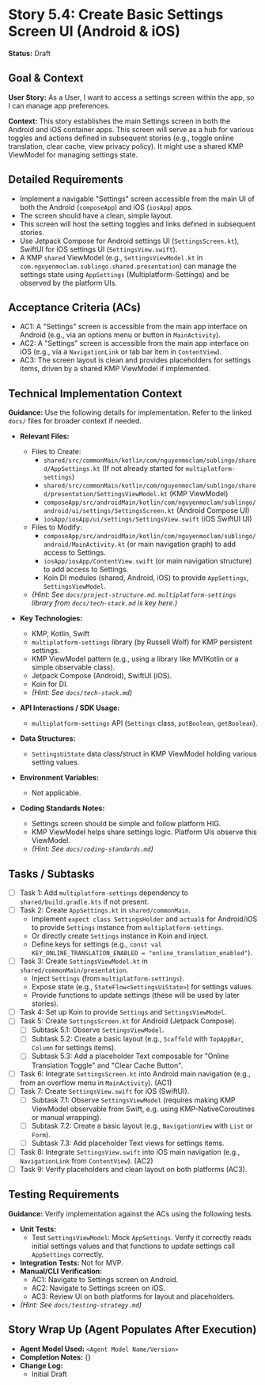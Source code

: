 
# Story 5.4: Create Basic Settings Screen UI (Android & iOS)

**Status:** Draft

## Goal & Context

**User Story:** As a User, I want to access a settings screen within the app, so I can manage app preferences.

**Context:** This story establishes the main Settings screen in both the Android and iOS container apps. This screen will serve as a hub for various toggles and actions defined in subsequent stories (e.g., toggle online translation, clear cache, view privacy policy). It might use a shared KMP ViewModel for managing settings state.

## Detailed Requirements

- Implement a navigable "Settings" screen accessible from the main UI of both the Android (`composeApp`) and iOS (`iosApp`) apps.
- The screen should have a clean, simple layout.
- This screen will host the setting toggles and links defined in subsequent stories.
- Use Jetpack Compose for Android settings UI (`SettingsScreen.kt`), SwiftUI for iOS settings UI (`SettingsView.swift`).
- A KMP `shared` ViewModel (e.g., `SettingsViewModel.kt` in `com.nguyenmoclam.sublingo.shared.presentation`) can manage the settings state using `AppSettings` (Multiplatform-Settings) and be observed by the platform UIs.

## Acceptance Criteria (ACs)

- AC1: A "Settings" screen is accessible from the main app interface on Android (e.g., via an options menu or button in `MainActivity`).
- AC2: A "Settings" screen is accessible from the main app interface on iOS (e.g., via a `NavigationLink` or tab bar item in `ContentView`).
- AC3: The screen layout is clean and provides placeholders for settings items, driven by a shared KMP ViewModel if implemented.

## Technical Implementation Context

**Guidance:** Use the following details for implementation. Refer to the linked `docs/` files for broader context if needed.

- **Relevant Files:**

    - Files to Create:
        - `shared/src/commonMain/kotlin/com/nguyenmoclam/sublingo/shared/AppSettings.kt` (If not already started for `multiplatform-settings`)
        - `shared/src/commonMain/kotlin/com/nguyenmoclam/sublingo/shared/presentation/SettingsViewModel.kt` (KMP ViewModel)
        - `composeApp/src/androidMain/kotlin/com/nguyenmoclam/sublingo/android/ui/settings/SettingsScreen.kt` (Android Compose UI)
        - `iosApp/iosApp/ui/settings/SettingsView.swift` (iOS SwiftUI UI)
    - Files to Modify:
        - `composeApp/src/androidMain/kotlin/com/nguyenmoclam/sublingo/android/MainActivity.kt` (or main navigation graph) to add access to Settings.
        - `iosApp/iosApp/ContentView.swift` (or main navigation structure) to add access to Settings.
        - Koin DI modules (shared, Android, iOS) to provide `AppSettings`, `SettingsViewModel`.
    - *(Hint: See `docs/project-structure.md`. `multiplatform-settings` library from `docs/tech-stack.md` is key here.)*

- **Key Technologies:**

    - KMP, Kotlin, Swift
    - `multiplatform-settings` library (by Russell Wolf) for KMP persistent settings.
    - KMP ViewModel pattern (e.g., using a library like MVIKotlin or a simple observable class).
    - Jetpack Compose (Android), SwiftUI (iOS).
    - Koin for DI.
    - *(Hint: See `docs/tech-stack.md`)*

- **API Interactions / SDK Usage:**

    - `multiplatform-settings` API (`Settings` class, `putBoolean`, `getBoolean`).

- **Data Structures:**

    - `SettingsUiState` data class/struct in KMP ViewModel holding various setting values.

- **Environment Variables:**

    - Not applicable.

- **Coding Standards Notes:**

    - Settings screen should be simple and follow platform HIG.
    - KMP ViewModel helps share settings logic. Platform UIs observe this ViewModel.
    - *(Hint: See `docs/coding-standards.md`)*

## Tasks / Subtasks

- [ ] Task 1: Add `multiplatform-settings` dependency to `shared/build.gradle.kts` if not present.
- [ ] Task 2: Create `AppSettings.kt` in `shared/commonMain`.
    - Implement `expect class SettingsHolder` and `actual`s for Android/iOS to provide `Settings` instance from `multiplatform-settings`.
    - Or directly create `Settings` instance in Koin and inject.
    - Define keys for settings (e.g., `const val KEY_ONLINE_TRANSLATION_ENABLED = "online_translation_enabled"`).
- [ ] Task 3: Create `SettingsViewModel.kt` in `shared/commonMain/presentation`.
    - Inject `Settings` (from `multiplatform-settings`).
    - Expose state (e.g., `StateFlow<SettingsUiState>`) for settings values.
    - Provide functions to update settings (these will be used by later stories).
- [ ] Task 4: Set up Koin to provide `Settings` and `SettingsViewModel`.
- [ ] Task 5: Create `SettingsScreen.kt` for Android (Jetpack Compose).
    - [ ] Subtask 5.1: Observe `SettingsViewModel`.
    - [ ] Subtask 5.2: Create a basic layout (e.g., `Scaffold` with `TopAppBar`, `Column` for settings items).
    - [ ] Subtask 5.3: Add a placeholder Text composable for "Online Translation Toggle" and "Clear Cache Button".
- [ ] Task 6: Integrate `SettingsScreen.kt` into Android main navigation (e.g., from an overflow menu in `MainActivity`). (AC1)
- [ ] Task 7: Create `SettingsView.swift` for iOS (SwiftUI).
    - [ ] Subtask 7.1: Observe `SettingsViewModel` (requires making KMP ViewModel observable from Swift, e.g. using KMP-NativeCoroutines or manual wrapping).
    - [ ] Subtask 7.2: Create a basic layout (e.g., `NavigationView` with `List` or `Form`).
    - [ ] Subtask 7.3: Add placeholder Text views for settings items.
- [ ] Task 8: Integrate `SettingsView.swift` into iOS main navigation (e.g., `NavigationLink` from `ContentView`). (AC2)
- [ ] Task 9: Verify placeholders and clean layout on both platforms (AC3).

## Testing Requirements

**Guidance:** Verify implementation against the ACs using the following tests.

- **Unit Tests:**
    - Test `SettingsViewModel`: Mock `AppSettings`. Verify it correctly reads initial settings values and that functions to update settings call `AppSettings` correctly.
- **Integration Tests:** Not for MVP.
- **Manual/CLI Verification:**
    - AC1: Navigate to Settings screen on Android.
    - AC2: Navigate to Settings screen on iOS.
    - AC3: Review UI on both platforms for layout and placeholders.
- *(Hint: See `docs/testing-strategy.md`)*

## Story Wrap Up (Agent Populates After Execution)

- **Agent Model Used:** `<Agent Model Name/Version>`
- **Completion Notes:** {}
- **Change Log:**
    - Initial Draft
